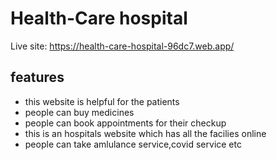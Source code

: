 # Health-Care hospital
Live site: https://health-care-hospital-96dc7.web.app/

## features
- this website is helpful for the patients
- people can buy medicines
- people can book appointments for their checkup
- this is an hospitals website which has all the facilies online
- people can take amlulance service,covid service etc